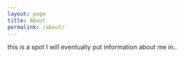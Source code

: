 ```yaml
---
layout: page
title: About
permalink: /about/
---
```

this is a spot I will eventually put information about me in..


